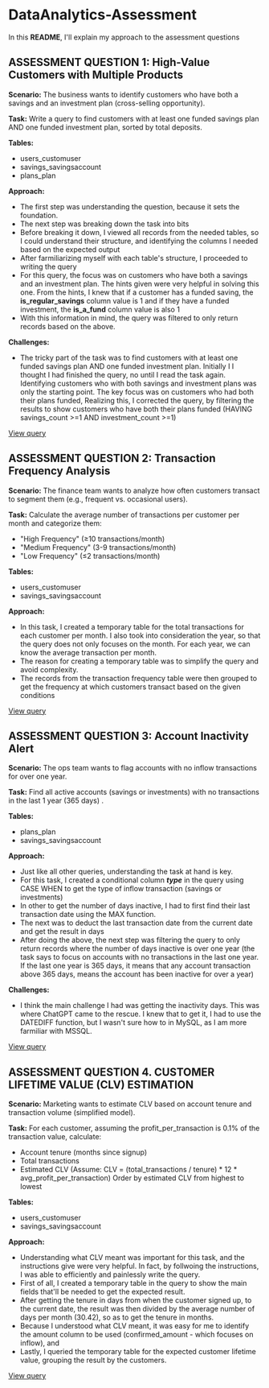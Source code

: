 # DataAnalytics-Assessment

In this **README**, I'll explain my approach to the assessment questions

## ASSESSMENT QUESTION 1: High-Value Customers with Multiple Products
**Scenario:** The business wants to identify customers who have both a savings and an investment plan (cross-selling opportunity).

**Task:** Write a query to find customers with at least one funded savings plan AND one funded investment plan, sorted by total deposits.

**Tables:**
* users_customuser
* savings_savingsaccount
* plans_plan

**Approach:**
* The first step was understanding the question, because it sets the foundation.
* The next step was breaking down the task into bits
* Before breaking it down, I viewed all records from the needed tables, so I could understand their structure, and identifying the columns I needed based on the expected output
* After farmiliarizing myself with each table's structure, I proceeded to writing the query
* For this query, the focus was on customers who have both a savings and an investment plan. The hints given were very helpful in solving this one. From the hints, I knew that if a customer has a funded saving, the **is_regular_savings** column value is 1 and if they have a funded investment, the **is_a_fund** column value is also 1
* With this information in mind, the query was filtered to only return records based on the above.

**Challenges:**
* The tricky part of the task was to find customers with at least one funded savings plan AND one funded investment plan. Initially I I thought I had finished the query, no until I read the task again. Identifying customers who with both savings and investment plans was only the starting point. The key focus was on customers who had both their plans funded, Realizing this, I corrected the query, by filtering the results to show customers who have both their plans funded (HAVING savings_count >=1 AND investment_count >=1)

[View query](https://github.com/SandraAsagade/DataAnalytics-Assessment/blob/main/Assessment_Q1.sql)


## ASSESSMENT QUESTION 2: Transaction Frequency Analysis
**Scenario:** The finance team wants to analyze how often customers transact to segment them (e.g., frequent vs. occasional users).

**Task:** Calculate the average number of transactions per customer per month and categorize them:
* "High Frequency" (≥10 transactions/month)
* "Medium Frequency" (3-9 transactions/month)
* "Low Frequency" (≤2 transactions/month)

**Tables:**
* users_customuser
* savings_savingsaccount

**Approach:**
* In this task, I created a temporary table for the total transactions for each customer per month. I also took into consideration the year, so that the query does not only focuses on the month. For each year, we can know the average transaction per month.
* The reason for creating a temporary table was to simplify the query and avoid complexity.
* The records from the transaction frequency table were then grouped to get the frequency at which customers transact based on the given conditions

[View query](https://github.com/SandraAsagade/DataAnalytics-Assessment/blob/main/Assessment_Q2.sql)

## ASSESSMENT QUESTION 3: Account Inactivity Alert
**Scenario:** The ops team wants to flag accounts with no inflow transactions for over one year.

**Task:** Find all active accounts (savings or investments) with no transactions in the last 1 year (365 days) .

**Tables:**
* plans_plan
* savings_savingsaccount

**Approach:**
* Just like all other queries, understanding the task at hand is key.
* For this task, I created a conditional column ***type*** in the query using CASE WHEN to get the type of inflow transaction (savings or investments)
* In other to get the number of days inactive, I had to first find their last transaction date using the MAX function.
* The next was to deduct the last transaction date from the current date and get the result in days
* After doing the above, the next step was filtering the query to only return records where the number of days inactive is over one year (the task says to focus on accounts with no transactions in the last one year. If the last one year is 365 days, it means that any account transaction above 365 days, means the account has been inactive for over a year)

**Challenges:**
* I think the main challenge I had was getting the inactivity days. This was where ChatGPT came to the rescue. I knew that to get it, I had to use the DATEDIFF function, but I wasn't sure how to in MySQL, as I am more farmiliar with MSSQL.

[View query](https://github.com/SandraAsagade/DataAnalytics-Assessment/blob/main/Assessment_Q3.sql)

## ASSESSMENT QUESTION 4. CUSTOMER LIFETIME VALUE (CLV) ESTIMATION

**Scenario:** Marketing wants to estimate CLV based on account tenure and transaction volume (simplified model).

**Task:** For each customer, assuming the profit_per_transaction is 0.1% of the transaction value, calculate:

* Account tenure (months since signup)
* Total transactions
* Estimated CLV (Assume: CLV = (total_transactions / tenure) * 12 * avg_profit_per_transaction)
Order by estimated CLV from highest to lowest

**Tables:**
* users_customuser
* savings_savingsaccount

**Approach:**
* Understanding what CLV meant was important for this task, and the instructions give were very helpful. In fact, by follwoing the instructions, I was able to efficiently and painlessly write the query.
* First of all, I created a temporary table in the query to show the main fields that'll be needed to get the expected result.
* After getting the tenure in days from when the customer signed up, to the current date, the result was then divided by the average number of days per month (30.42), so as to get the tenure in months.
* Because I understood what CLV meant, it was easy for me to identify the amount column to be used (confirmed_amount - which focuses on inflow), and
* Lastly, I queried the temporary table for the expected customer lifetime value, grouping the result by the customers.

[View query](https://github.com/SandraAsagade/DataAnalytics-Assessment/blob/main/Assessment_Q4.sql)
